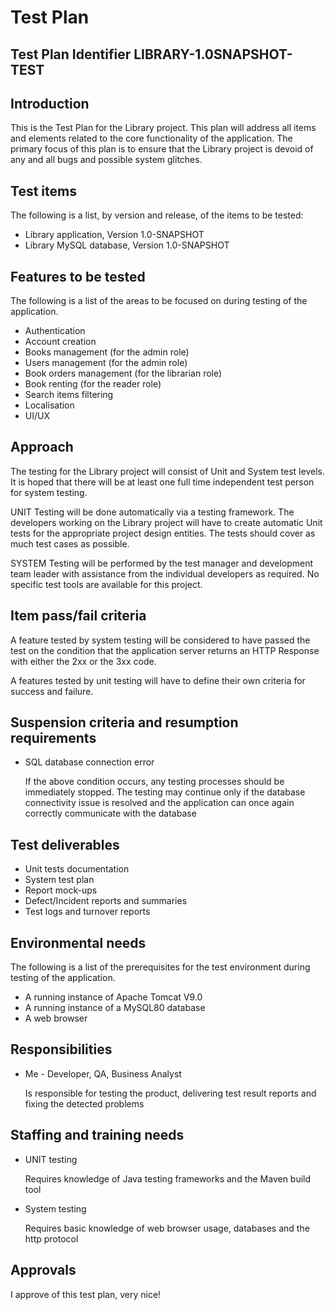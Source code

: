 # Test Plan

## Test Plan Identifier LIBRARY-1.0SNAPSHOT-TEST

## Introduction

This is the Test Plan for the Library project. This plan will
address all items and elements related to the core functionality of the application. The primary
focus of this plan is to ensure that the Library project is devoid of any and all bugs and possible system glitches.

## Test items

The following is a list, by version and release, of the items to be tested:

* Library application, Version 1.0-SNAPSHOT
* Library MySQL database, Version 1.0-SNAPSHOT

## Features to be tested

The following is a list of the areas to be focused on during testing of the application.

* Authentication
* Account creation
* Books management (for the admin role)
* Users management (for the admin role)
* Book orders management (for the librarian role)
* Book renting (for the reader role)
* Search items filtering
* Localisation
* UI/UX

## Approach

The testing for the Library project will consist of Unit and System
test levels. It is hoped that there will be at least one full time
independent test person for system testing.

UNIT Testing will be done automatically via
a testing framework. The developers working on the Library project
will have to create automatic Unit tests for the appropriate project design entities.
The tests should cover as much test cases as possible.

SYSTEM Testing will be performed by the test manager and development
team leader with assistance from the individual developers as required. No specific test tools
are available for this project.

## Item pass/fail criteria

A feature tested by system testing will be considered to have passed the test on the condition that the application
server returns an HTTP Response with either the 2xx or the 3xx code.

A features tested by unit testing will have to define their own criteria for success and failure.

## Suspension criteria and resumption requirements

* SQL database connection error

  If the above condition occurs, any testing processes should be immediately stopped. The testing may continue only if
  the database connectivity issue is resolved and the application can once again correctly communicate with the database

## Test deliverables

* Unit tests documentation
* System test plan
* Report mock-ups
* Defect/Incident reports and summaries
* Test logs and turnover reports

## Environmental needs

The following is a list of the prerequisites for the test environment during testing of the application.

* A running instance of Apache Tomcat V9.0
* A running instance of a MySQL80 database
* A web browser

## Responsibilities

* Me - Developer, QA, Business Analyst

  Is responsible for testing the product, delivering test result reports and fixing the detected problems

## Staffing and training needs

* UNIT testing

  Requires knowledge of Java testing frameworks and the Maven build tool

* System testing

  Requires basic knowledge of web browser usage, databases and the http protocol

## Approvals

I approve of this test plan, very nice!